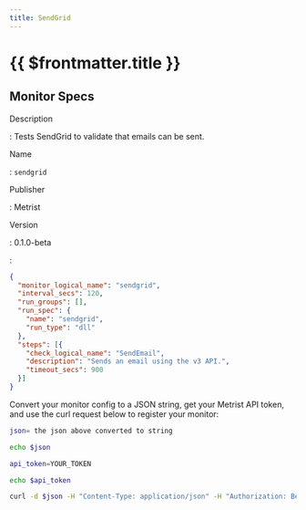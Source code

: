 ```yaml
---
title: SendGrid
---
```


# {{ $frontmatter.title }}

## Monitor Specs

Description

: Tests SendGrid to validate that emails can be sent.

Name

: `sendgrid`

Publisher

: Metrist

Version

: 0.1.0-beta

: &nbsp;


<!--@include: /parts/_1.md-->


<!--@include: /parts/_2.md-->


<!--@include: /parts/_3.md-->





<!--@include: /parts/_4.md-->


```json
{
  "monitor_logical_name": "sendgrid",
  "interval_secs": 120,
  "run_groups": [],
  "run_spec": {
    "name": "sendgrid",
    "run_type": "dll"
  },
  "steps": [{
    "check_logical_name": "SendEmail",
    "description": "Sends an email using the v3 API.",
    "timeout_secs": 900
  }]
}
```




Convert your monitor config to a JSON string, get your Metrist API token, and use the curl request below to register your monitor:

```sh
json= the json above converted to string

echo $json

api_token=YOUR_TOKEN

echo $api_token

curl -d $json -H "Content-Type: application/json" -H "Authorization: Bearer $api_token" 'https://app.metrist.io/api/v0/monitor-config'

```

<!--@include: /parts/tips_api.md-->


<!--@include: /parts/_5.md-->


<!--@include: /parts/result.md-->